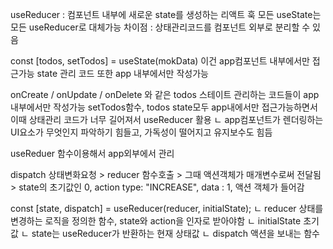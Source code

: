 useReducer  : 컴포넌트 내부에 새로운 state를 생성하는 리액트 훅
모든 useState는 모든 useReducer로 대체가능
차이점 : 상태관리코드를 컴포넌트 외부로 분리할 수 있음  

const [todos, setTodos] = useState(mokData) 이건 app컴포넌트 내부에서만 접근가능
state 관리 코드 또한 app 내부에서만 작성가능 

onCreate / onUpdate / onDelete 와 같은 todos 스테이트 관리하는 코드들이 app내부에서만 작성가능 
setTodos함수, todos state모두 app내에서만 접근가능하면서 이때 상태관리 코드가 너무 길어져서 useReducer 활용
ㄴ app컴포넌트가 렌더링하는 UI요소가 무엇인지 파악하기 힘들고, 가독성이 떨어지고 유지보수도 힘듬

useReduer 함수이용해서 app외부에서 관리


dispatch 상태변화요청 > reducer 함수호출 > 그때 액션객체가 매개변수로써 전달됨 > state의 초기값인 0, action type: "INCREASE", data : 1, 액션 객체가 들어감



const [state, dispatch] = useReducer(reducer, initialState);
ㄴ reducer 상태를 변경하는 로직을 정의한 함수, state와 action을 인자로 받아야함
ㄴ initialState 초기값
ㄴ state는 useReducer가 반환하는 현재 상태값
ㄴ dispatch 액션을 보내는 함수